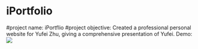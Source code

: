 # iPortfolio
#project name: iPortflio
#project objective: Created a professional personal website for Yufei Zhu, giving a comprehensive presentation of Yufei.
Demo:
![](name-of-giphy.gif)
